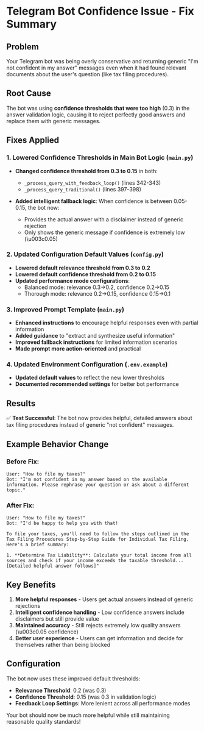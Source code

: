 # Telegram Bot Confidence Issue - Fix Summary

## Problem
Your Telegram bot was being overly conservative and returning generic "I'm not confident in my answer" messages even when it had found relevant documents about the user's question (like tax filing procedures).

## Root Cause
The bot was using **confidence thresholds that were too high** (0.3) in the answer validation logic, causing it to reject perfectly good answers and replace them with generic messages.

## Fixes Applied

### 1. Lowered Confidence Thresholds in Main Bot Logic (`main.py`)
- **Changed confidence threshold from 0.3 to 0.15** in both:
  - `_process_query_with_feedback_loop()` (lines 342-343)
  - `_process_query_traditional()` (lines 397-398)

- **Added intelligent fallback logic**: When confidence is between 0.05-0.15, the bot now:
  - Provides the actual answer with a disclaimer instead of generic rejection
  - Only shows the generic message if confidence is extremely low (\u003c0.05)

### 2. Updated Configuration Default Values (`config.py`)
- **Lowered default relevance threshold from 0.3 to 0.2**
- **Lowered default confidence threshold from 0.2 to 0.15**
- **Updated performance mode configurations**:
  - Balanced mode: relevance 0.3→0.2, confidence 0.2→0.15
  - Thorough mode: relevance 0.2→0.15, confidence 0.15→0.1

### 3. Improved Prompt Template (`main.py`)
- **Enhanced instructions** to encourage helpful responses even with partial information
- **Added guidance** to "extract and synthesize useful information" 
- **Improved fallback instructions** for limited information scenarios
- **Made prompt more action-oriented** and practical

### 4. Updated Environment Configuration (`.env.example`)
- **Updated default values** to reflect the new lower thresholds
- **Documented recommended settings** for better bot performance

## Results
✅ **Test Successful**: The bot now provides helpful, detailed answers about tax filing procedures instead of generic "not confident" messages.

## Example Behavior Change

### Before Fix:
```
User: "How to file my taxes?"
Bot: "I'm not confident in my answer based on the available information. Please rephrase your question or ask about a different topic."
```

### After Fix:
```
User: "How to file my taxes?"
Bot: "I'd be happy to help you with that!

To file your taxes, you'll need to follow the steps outlined in the Tax Filing Procedures Step-by-Step Guide for Individual Tax Filing. Here's a brief summary:

1. **Determine Tax Liability**: Calculate your total income from all sources and check if your income exceeds the taxable threshold...
[Detailed helpful answer follows]"
```

## Key Benefits
1. **More helpful responses** - Users get actual answers instead of generic rejections
2. **Intelligent confidence handling** - Low confidence answers include disclaimers but still provide value
3. **Maintained accuracy** - Still rejects extremely low quality answers (\u003c0.05 confidence)
4. **Better user experience** - Users can get information and decide for themselves rather than being blocked

## Configuration
The bot now uses these improved default thresholds:
- **Relevance Threshold**: 0.2 (was 0.3)
- **Confidence Threshold**: 0.15 (was 0.3 in validation logic)
- **Feedback Loop Settings**: More lenient across all performance modes

Your bot should now be much more helpful while still maintaining reasonable quality standards!
